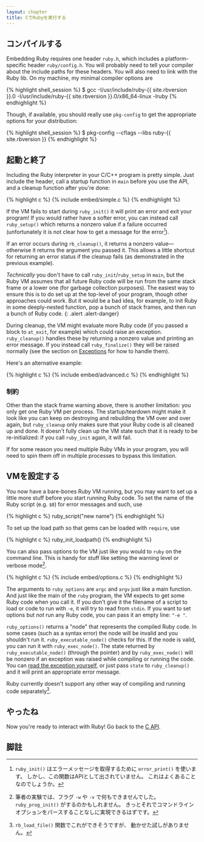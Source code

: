 ```yaml
---
layout: chapter
title: CでRubyを実行する
---
```


## コンパイルする ##

Embedding Ruby requires one header `ruby.h`, which includes a
platform-specific header `ruby/config.h`. You will probably need to tell
your compiler about the include paths for these headers. You will also need
to link with the Ruby lib.  On my machine, my minimal compiler options are

{% highlight shell_session %} $ gcc -I/usr/include/ruby-{{ site.rbversion
}}.0 -I/usr/include/ruby-{{ site.rbversion }}.0/x86_64-linux -lruby {%
endhighlight %}

Though, if available, you should really use `pkg-config` to get the
appropriate options for your distribution:

{% highlight shell_session %} $ pkg-config --cflags --libs ruby-{{
site.rbversion }} {% endhighlight %}

## 起動と終了 ##

Including the Ruby interpreter in your C/C++ program is pretty simple. Just
include the header, call a startup function in `main` before you use the
API, and a cleanup function after you're done:

{% highlight c %} {% include embed/simple.c %} {% endhighlight %}

If the VM fails to start during `ruby_init()` it will print an error and
exit your program! If you would rather have a softer error, you can instead
call `ruby_setup()` which returns a nonzero value if a failure occurred
(unfortunately it is not clear how to get a message for the error[^err]).

If an error occurs during `rb_cleanup()`, it returns a nonzero
value&mdash;otherwise it returns the argument you passed it. This allows a
little shortcut for returning an error status if the cleanup fails (as
demonstrated in the previous example).

_Technically_ you don't have to call `ruby_init`/`ruby_setup` in `main`, but
the Ruby VM assumes that all future Ruby code will be run from the same
stack frame or a lower one (for garbage collection purposes). The easiest
way to ensure this is to do set up at the top-level of your program, though
other approaches could work. But it would be a bad idea, for example, to
init Ruby in some deeply-nested function, pop a bunch of stack frames, and
then run a bunch of Ruby code.  {: .alert .alert-danger}

During cleanup, the VM might evaluate more Ruby code (if you passed a block
to `at_exit`, for example) which could raise an exception. `ruby_cleanup()`
handles these by returning a nonzero value and printing an error message. If
you instead call `ruby_finalize()` they will be raised normally (see the
section on [Exceptions](../c#rescue) for how to handle them).

Here's an alternative example:

{% highlight c %} {% include embed/advanced.c %} {% endhighlight %}

### 制約 ###

Other than the stack frame warning above, there is another limitation: you
only get one Ruby VM per process. The startup/teardown might make it look
like you can keep on destroying and rebuilding the VM over and over again,
but `ruby_cleanup` only makes sure that your Ruby code is all cleaned up and
done.  It doesn't fully clean up the VM state such that it is ready to be
re-initialized: if you call `ruby_init` again, it will fail.

If for some reason you need multiple Ruby VMs in your program, you will need
to spin them off in multiple processes to bypass this limitation.

## VMを設定する ##

You now have a bare-bones Ruby VM running, but you may want to set up a
little more stuff before you start running Ruby code. To set the name of the
Ruby script (e.g. `$0`) for error messages and such, use

{% highlight c %} ruby_script("new name")  {% endhighlight %}

To set up the load path so that gems can be loaded with `require`, use

{% highlight c %} ruby_init_loadpath()  {% endhighlight %}

You can also pass options to the VM just like you would to `ruby` on the
command line. This is handy for stuff like setting the warning level or
verbose mode[^opt].

{% highlight c %} {% include embed/options.c %} {% endhighlight %}

The arguments to `ruby_options` are `argc` and `argv` just like a main
function.  And just like the main of the `ruby` program, the VM expects to
get some Ruby code when you call it. If you don't give it the filename of a
script to load or code to run with `-e`, it will try to read from
`stdin`. If you want to set options but _not_ run any Ruby code, you can
pass it an empty line: `"-e "`.

`ruby_options()` returns a "node" that represents the compiled Ruby code. In
some cases (such as a syntax error) the node will be invalid and you
shouldn't run it. `ruby_executable_node()` checks for this. If the node is
valid, you can run it with `ruby_exec_node()`. The state returned by
`ruby_executable_node()` (through the pointer) and by `ruby_exec_node()`
will be nonzero if an exception was raised while compiling or running the
code. You can [read the exception yourself](../c#rescue), or just pass
`state` to `ruby_cleanup()` and it will print an appropriate error message.

Ruby currently doesn't support any other way of compiling and running code
separately[^load].

## やったね ##

Now you're ready to interact with Ruby! Go back to the [C API](../c).

## 脚註 ##

[^err]: `ruby_init()` はエラーメッセージを取得するために
        `error_print()` を使います。
        しかし、この関数はAPIとして出されていません。
        これはよくあることなのでしょうか。

[^opt]: 筆者の実験では、フラグ `-w` や `-v` で何もできませんでした。
        `ruby_prog_init()` がするのかもしれません。
        きっとそれでコマンドラインオプションをパースすることなしに実現できるはずです。

[^load]: `rb_load_file()` 関数でこれができそうですが、
         動かせた試しがありません。
